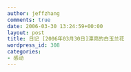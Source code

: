 ```yaml
---
author: jeffzhang
comments: true
date: 2006-03-30 13:24:59+00:00
layout: post
title: 日记 [2006年03月30日]漂亮的白玉兰花
wordpress_id: 308
categories:
- 感动
---
```


